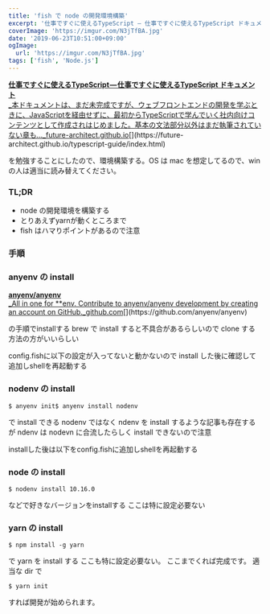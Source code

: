 ```yaml
---
title: 'fish で node の開発環境構築'
excerpt: '仕事ですぐに使えるTypeScript — 仕事ですぐに使えるTypeScript ドキュメント を勉強することにしたので、環境構築する。OS は mac を想定してるので、win の人は適当に読み替えてください。'
coverImage: 'https://imgur.com/N3jTfBA.jpg'
date: '2019-06-23T10:51:00+09:00'
ogImage:
  url: 'https://imgur.com/N3jTfBA.jpg'
tags: ['fish', 'Node.js']
---
```


[**仕事ですぐに使えるTypeScript — 仕事ですぐに使えるTypeScript ドキュメント**  
_本ドキュメントは、まだ未完成ですが、ウェブフロントエンドの開発を学ぶときに、JavaScriptを経由せずに、最初からTypeScriptで学んでいく社内向けコンテンツとして作成されはじめました。基本の文法部分以外はまだ執筆されていない章も…_future-architect.github.io](https://future-architect.github.io/typescript-guide/index.html "https://future-architect.github.io/typescript-guide/index.html")[](https://future-architect.github.io/typescript-guide/index.html)

を勉強することにしたので、環境構築する。OS は mac を想定してるので、win の人は適当に読み替えてください。

### TL;DR

*   node の開発環境を構築する
*   とりあえずyarnが動くところまで
*   fish はハマりポイントがあるので注意

### 手順

### anyenv の install

[**anyenv/anyenv**  
_All in one for \*\*env. Contribute to anyenv/anyenv development by creating an account on GitHub._github.com](https://github.com/anyenv/anyenv "https://github.com/anyenv/anyenv")[](https://github.com/anyenv/anyenv)

の手順でinstallする brew で install すると不具合があるらしいので clone する方法の方がいいらしい

config.fishに以下の設定が入ってないと動かないので install した後に確認して追加しshellを再起動する

### nodenv の install

```
$ anyenv init$ anyenv install nodenv
```

で install できる nodenv ではなく ndenv を install するような記事も存在するが ndenv は nodevn に合流したらしく install できないので注意

installした後は以下をconfig.fishに追加しshellを再起動する

### node の install

```
$ nodenv install 10.16.0
```

などで好きなバージョンをinstallする ここは特に設定必要ない

### yarn の install

```
$ npm install -g yarn
```

で yarn を install する ここも特に設定必要ない。 ここまでくれば完成です。 適当な dir で

```
$ yarn init
```

すれば開発が始められます。